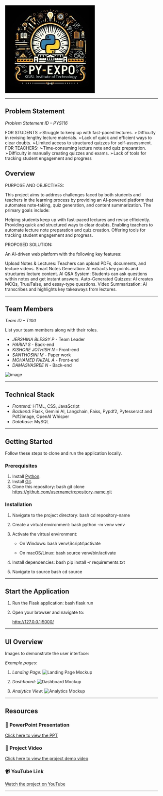 ![PyExpo Logo](media/pyexpo-logo.png)

---

## Problem Statement

*Problem Statement ID – PYS116*

FOR STUDENTS
 ➢Struggle to keep up with fast-paced lectures.
 ➢Difficulty in revising lengthy lecture materials.
 ➢Lack of quick and efficient ways to clear doubts.
 ➢Limited access to structured quizzes for self-assessment.
FOR TEACHERS:
 ➢Time-consuming lecture note and quiz preparation.
 ➢Difficulty in manually creating quizzes and exams.
 ➢Lack of tools for tracking student engagement and progress

## Overview

PURPOSE AND OBJECTIVES:

This project aims to address challenges faced by both students and teachers in the learning process by providing an AI-powered platform that automates note-taking, quiz generation, and content summarization. The primary goals include:

Helping students keep up with fast-paced lectures and revise efficiently.
Providing quick and structured ways to clear doubts.
Enabling teachers to automate lecture note preparation and quiz creation.
Offering tools for tracking student engagement and progress.

PROPOSED SOLUTION:

An AI-driven web platform with the following key features:

Upload Notes & Lectures: Teachers can upload PDFs, documents, and lecture videos.
Smart Notes Generation: AI extracts key points and structures lecture content.
AI Q&A System: Students can ask questions within notes and get instant answers.
Auto-Generated Quizzes: AI creates MCQs, True/False, and essay-type questions.
Video Summarization: AI transcribes and highlights key takeaways from lectures.

---

## Team Members

*Team ID – T100*

List your team members along with their roles.

- *JERSHINA BLESSY P* - Team Leader
- *HARINI S* - Back-end
- *KISHORE JOTHISH N* - Front-end
- *SANTHOSINI M* - Paper work
- *MOHAMED FAIZAL A* - Front-end
- *DAMASVASREE N* - Back-end

![image](https://github.com/user-attachments/assets/37715985-48c7-40d7-8e90-6792df396bdc)

---

## Technical Stack

- *Frontend:* HTML, CSS, JavaScript
- *Backend:* Flask, Gemini AI, Langchain, Faiss, Pypdf2, Pytesseract and Pdf2image, OpenAI Whisper 
- *Database:* MySQL

---

## Getting Started

Follow these steps to clone and run the application locally.

### Prerequisites

1. Install [Python](https://www.python.org/downloads/).
2. Install [Git](https://git-scm.com/).
3. Clone this repository:
   bash
   git clone https://github.com/username/repository-name.git
   

### Installation

1. Navigate to the project directory:
   bash
   cd repository-name
   
2. Create a virtual environment:
   bash
   python -m venv venv
   
3. Activate the virtual environment:
   - On Windows:
     bash
     venv\Scripts\activate
     
   - On macOS/Linux:
     bash
     source venv/bin/activate
     
4. Install dependencies:
   bash
   pip install -r requirements.txt
   
5. Navigate to source
   bash
   cd source
   

---

## Start the Application

1. Run the Flask application:
   bash
   flask run
   
2. Open your browser and navigate to:
   
   http://127.0.0.1:5000/
   

---

## UI Overview

Images to demonstrate the user interface:

*Example pages:*

1. *Landing Page:*
   ![Landing Page Mockup](media/LoadingPage.png)

2. *Dashboard:*
   ![Dashboard Mockup](media/DashBoard.png)

3. *Analytics View:*
   ![Analytics Mockup](media/Analytics.png)

---

## Resources

### 📄 PowerPoint Presentation
[Click here to view the PPT](insert-drive-link-here)

### 🎥 Project Video
[Click here to view the project demo video](insert-drive-link-here)

### 📹 YouTube Link
[Watch the project on YouTube](insert-youtube-link-here)

---
